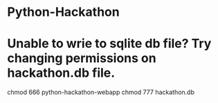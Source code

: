 # Python-Hackathon


# Unable to wrie to sqlite db file? Try changing permissions on hackathon.db file.

chmod 666 python-hackathon-webapp
chmod 777 hackathon.db

# 